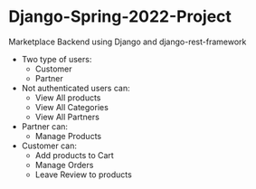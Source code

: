 # Django-Spring-2022-Project
Marketplace Backend using Django and django-rest-framework
- Two type of users:
  - Customer
  - Partner
- Not authenticated users can:
  - View All products
  - View All Categories
  - View All Partners
- Partner can:
  - Manage Products
- Customer can:
  - Add products to Cart
  - Manage Orders
  - Leave Review to products
